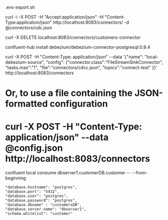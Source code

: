 .env
export.sh

curl -i -X POST -H "Accept:application/json" -H  "Content-Type:application/json" http://localhost:8083/connectors/ -d @connectors/cdc.json

curl -X DELETE localhost:8083/connectors/customers-connector

confluent-hub install debezium/debezium-connector-postgresql:0.9.4

  curl -X POST -H "Content-Type: application/json" --data '{"name": "local-debezium-source", "config": {"connector.class":"FileStreamSinkConnector", "tasks.max":"1", "file":"connectors/cdcc.json", "topics":"connect-test" }}' http://localhost:8083/connectors
# Or, to use a file containing the JSON-formatted configuration
# curl -X POST -H "Content-Type: application/json" --data @config.json http://localhost:8083/connectors



confluent local consume dbserver1.customerDB.customer -- --from-beginning

    "database.hostname": "postgres",
    "database.port": "5432",
    "database.user": "postgres",
    "database.password": "postgres",
    "database.dbname" : "customersDB",
    "database.server.name": "dbserver1",
    "schema.whitelist": "customer"